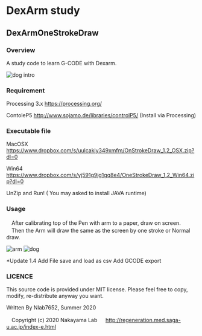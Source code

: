 DexArm study
====
## DexArmOneStrokeDraw

### Overview

  A study code to learn G-CODE with Dexarm.

![dog intro](https://user-images.githubusercontent.com/53891066/91371352-b714b400-e84b-11ea-890c-a1b06183c799.gif)


### Requirement 

  Processing 3.x
  https://processing.org/
  
 ContoleP5
 http://www.sojamo.de/libraries/controlP5/
  (Install via Processing)
 
 ### Executable file

 MacOSX https://www.dropbox.com/s/uulcakiy349xmfm/OnStrokeDraw_1.2_OSX.zip?dl=0
 
 Win64 https://www.dropbox.com/s/yj591g9jg1gq8e4/OneStrokeDraw_1.2_Win64.zip?dl=0

 UnZip and Run!
 ( You may asked to install JAVA runtime)

### Usage
　After calibrating top of the Pen with arm to a paper, draw on screen.
　Then the Arm will draw the same as the screen by one stroke or Normal draw.
 
![arm](https://user-images.githubusercontent.com/53891066/91298407-f3f49280-e7da-11ea-9e99-bf575e732066.JPG)
![dog](https://user-images.githubusercontent.com/53891066/91298419-f6ef8300-e7da-11ea-8462-c06707a256b6.JPG)

*Update 1.4
 Add File save and load as csv
 Add GCODE export

### LICENCE
This source code is provided under MIT license. Please feel free to copy, modify, re-distribute anyway you want.

Written By Nlab7652, Summer 2020

 　Copyright (c) 2020 Nakayama Lab
 　  http://regeneration.med.saga-u.ac.jp/index-e.html
